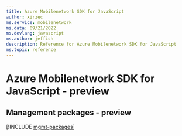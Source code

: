 ```yaml
---
title: Azure Mobilenetwork SDK for JavaScript
author: xirzec
ms.service: mobilenetwork
ms.data: 09/21/2022
ms.devlang: javascript
ms.author: jeffish
description: Reference for Azure Mobilenetwork SDK for JavaScript
ms.topic: reference
---
```

# Azure Mobilenetwork SDK for JavaScript - preview

## Management packages - preview
[!INCLUDE [mgmt-packages](mobilenetwork-mgmt-index.md)]